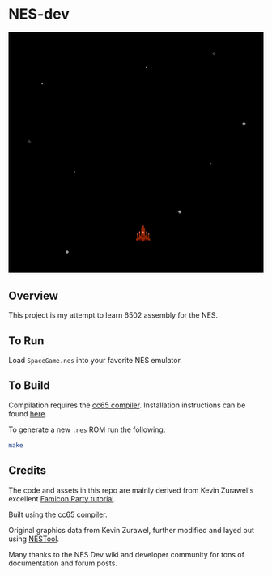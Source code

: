 # NES-dev

![Game screenshot](/assets/gameplay_4.gif)

## Overview

This project is my attempt to learn 6502 assembly for the NES.

## To Run

Load `SpaceGame.nes` into your favorite NES emulator.

## To Build

Compilation requires the [cc65 compiler](https://github.com/cc65/cc65). Installation instructions can be found [here](https://wiki.nesdev.com/w/index.php/Installing_CC65).

To generate a new `.nes` ROM run the following:

```bash
make
```

## Credits

The code and assets in this repo are mainly derived from Kevin Zurawel's excellent [Famicon Party tutorial](https://blog.famicom.party/).

Built using the [cc65 compiler](https://cc65.github.io/).

Original graphics data from Kevin Zurawel, further modified and layed out using [NESTool](https://github.com/jpwhiting/nestool).

Many thanks to the NES Dev wiki and developer community for tons of documentation and forum posts.
